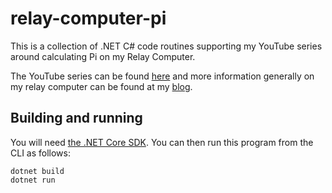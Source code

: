 # relay-computer-pi

This is a collection of .NET C# code routines supporting my YouTube series around calculating Pi on my Relay Computer.

The YouTube series can be found [here](https://www.youtube.com/watch?v=tcgfeRkKpMU&list=PLLACadYlrOkZKv9tdUgDgMFpGZncWS_6l) and more information generally on my relay computer can be found at my [blog](https://relaycomputer.co.uk).

## Building and running

You will need [the .NET Core SDK](https://www.microsoft.com/net/download). You can then run this program from the CLI as follows:

```console
dotnet build
dotnet run
```
